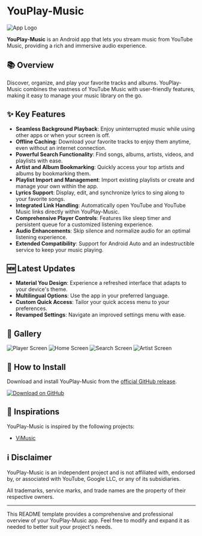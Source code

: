 # YouPlay-Music

![App Logo](https://github.com/surajkumar04sk/projectimage/blob/main/ic_launcher-playstore.png)

**YouPlay-Music** is an Android app that lets you stream music from YouTube Music, providing a rich and immersive audio experience.

## 📚 Overview

Discover, organize, and play your favorite tracks and albums. YouPlay-Music combines the vastness of YouTube Music with user-friendly features, making it easy to manage your music library on the go.

## ✨ Key Features

- **Seamless Background Playback**: Enjoy uninterrupted music while using other apps or when your screen is off.
- **Offline Caching**: Download your favorite tracks to enjoy them anytime, even without an internet connection.
- **Powerful Search Functionality**: Find songs, albums, artists, videos, and playlists with ease.
- **Artist and Album Bookmarking**: Quickly access your top artists and albums by bookmarking them.
- **Playlist Import and Management**: Import existing playlists or create and manage your own within the app.
- **Lyrics Support**: Display, edit, and synchronize lyrics to sing along to your favorite songs.
- **Integrated Link Handling**: Automatically open YouTube and YouTube Music links directly within YouPlay-Music.
- **Comprehensive Player Controls**: Features like sleep timer and persistent queue for a customized listening experience.
- **Audio Enhancements**: Skip silence and normalize audio for an optimal listening experience.
- **Extended Compatibility**: Support for Android Auto and an indestructible service to keep your music playing.

## 🆕 Latest Updates

- **Material You Design**: Experience a refreshed interface that adapts to your device's theme.
- **Multilingual Options**: Use the app in your preferred language.
- **Custom Quick Access**: Tailor your quick access menu to your preferences.
- **Revamped Settings**: Navigate an improved settings menu with ease.

## 📸 Gallery

![Player Screen](https://github.com/surajkumar04sk/projectimage/blob/main/5.jpg)
![Home Screen](https://github.com/surajkumar04sk/projectimage/blob/main/2.jpg)
![Search Screen](https://github.com/surajkumar04sk/projectimage/blob/main/4.jpg)
![Artist Screen](https://github.com/surajkumar04sk/projectimage/blob/main/3.jpg)

## 📲 How to Install

Download and install YouPlay-Music from the [official GitHub release](https://github.com/surajkumar04sk/YouPlay-Music/releases/download/YouPlay-Music/youplay.apk).

[![Download on GitHub](https://img.shields.io/badge/Download-GitHub-blue?logo=github)](https://github.com/surajkumar04sk/YouPlay-Music/releases/download/YouPlay-Music/youplay.apk)

## 🌟 Inspirations

YouPlay-Music is inspired by the following projects:

- [ViMusic](https://github.com/vfsfitvnm/ViMusic)
  

## ℹ️ Disclaimer

YouPlay-Music is an independent project and is not affiliated with, endorsed by, or associated with YouTube, Google LLC, or any of its subsidiaries.

All trademarks, service marks, and trade names are the property of their respective owners.

---

This README template provides a comprehensive and professional overview of your YouPlay-Music app. Feel free to modify and expand it as needed to better suit your project's needs.
